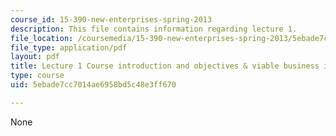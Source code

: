 ```yaml
---
course_id: 15-390-new-enterprises-spring-2013
description: This file contains information regarding lecture 1.
file_location: /coursemedia/15-390-new-enterprises-spring-2013/5ebade7cc7014ae6958bd5c48e3ff670_MIT15_390S13_lec01.pdf
file_type: application/pdf
layout: pdf
title: Lecture 1 Course introduction and objectives & viable business ideas
type: course
uid: 5ebade7cc7014ae6958bd5c48e3ff670

---
```

None